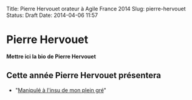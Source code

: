 Title: Pierre Hervouet orateur à Agile France 2014 
Slug: pierre-hervouet
Status: Draft
Date: 2014-04-06 11:57

# Pierre Hervouet

**Mettre ici la bio de Pierre Hervouet**
## Cette année Pierre Hervouet présentera

* "[Manipulé à l'insu de mon plein gré](../sessions/manipule-a-l-insu-de-mon-plein-gre.html)"


